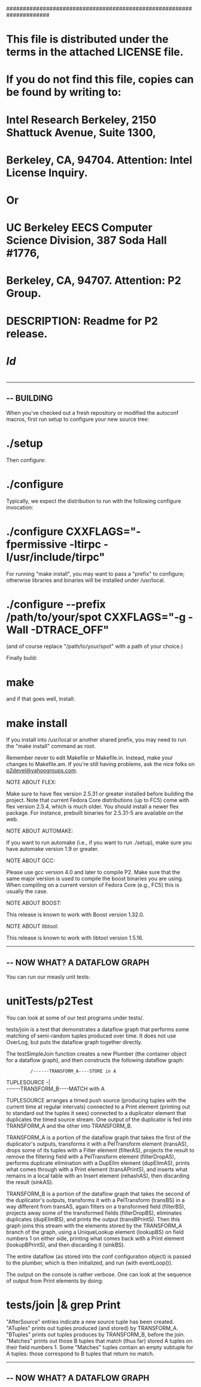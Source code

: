 #####################################################################
#
# This file is distributed under the terms in the attached LICENSE file.
# If you do not find this file, copies can be found by writing to:
# Intel Research Berkeley, 2150 Shattuck Avenue, Suite 1300,
# Berkeley, CA, 94704.  Attention:  Intel License Inquiry.
# Or
# UC Berkeley EECS Computer Science Division, 387 Soda Hall #1776, 
# Berkeley, CA,  94707. Attention: P2 Group.
# 
# DESCRIPTION: Readme for P2 release.
# 
#   $Id$
#

------------------------------------------------------------
-- BUILDING
------------------------------------------------------------

When you've checked out a fresh repository or modified the autoconf
macros, first run setup to configure your new source tree:

   # ./setup

Then configure:

   # ./configure

Typically, we expect the distribution to run with the following
configure invocation:

   # ./configure CXXFLAGS="-fpermissive -ltirpc -I/usr/include/tirpc"

For running "make install", you may want to pass a "prefix" to
configure; otherwise libraries and binaries will be installed under /usr/local.

   # ./configure --prefix /path/to/your/spot CXXFLAGS="-g -Wall -DTRACE_OFF"

(and of course replace "/path/to/your/spot" with a path of your choice.)

Finally build: 

   # make

and if that goes well, install:

   # make install

If you install into /usr/local or another shared prefix, you may need
to run the "make install" command as root.

Remember never to edit Makefile or Makefile.in.  Instead, make your
changes to Makefile.am.  If you're still having problems, ask the nice
folks on p2devel@yahoogroups.com.

NOTE ABOUT FLEX:

Make sure to have flex version 2.5.31 or greater installed before
building the project.  Note that current Fedora Core distributions (up
to FC5) come with flex version 2.5.4, which is much older. You should
install a newer flex package. For instance, prebuilt binaries for
2.5.31-5 are available on the web.

NOTE ABOUT AUTOMAKE:

If you want to run automake (i.e., if you want to run ./setup), make
sure you have automake version 1.9 or greater.

NOTE ABOUT GCC:

Please use gcc version 4.0 and later to compile P2. Make sure that the
same major version is used to compile the boost binaries you are
using. When compiling on a current version of Fedora Core (e.g., FC5)
this is usually the case.

NOTE ABOUT BOOST:

This release is known to work with Boost version 1.32.0.

NOTE ABOUT libtool:

This release is known to work with libtool version 1.5.16.



------------------------------------------------------------
-- NOW WHAT?  A DATAFLOW GRAPH
------------------------------------------------------------

You can run our measly unit tests:

   # unitTests/p2Test


You can look at some of our test programs under tests/.  

tests/join is a test that demonstrates a dataflow graph that performs
some matching of semi-random tuples produced over time.  It does not use
OverLog, but puts the dataflow graph together directly.

The testSimpleJoin function creates a new Plumber (the container object
for a dataflow graph), and then constructs the following dataflow graph:

             /------TRANSFORM_A----STORE in A
TUPLESOURCE -|                        
             \------TRANSFORM_B----MATCH with A

TUPLESOURCE arranges a timed push source (producing tuples with the
current time at regular intervals) connected to a Print element
(printing out to standard out the tuples it sees) connected to a
duplicator element that duplicates the timed source stream.  One output
of the duplicator is fed into TRANSFORM_A and the other into
TRANSFORM_B.

TRANSFORM_A is a portion of the dataflow graph that takes the first of
the duplicator's outputs, transforms it with a PelTransform element
(transAS), drops some of its tuples with a Filter element (filterAS),
projects the result to remove the filtering field with a PelTransform
element (filterDropAS), performs duplicate elimination with a DupElim
element (dupElimAS), prints what comes through with a Print element
(transAPrintS), and inserts what remains in a local table with an Insert
element (rehashAS), then discarding the result (sinkAS).

TRANSFORM_B is a portion of the dataflow graph that takes the second of
the duplicator's outputs, transforms it with a PelTransform (transBS) in
a way different from transAS, again filters on a transformed field
(filterBS), projects away some of the transformed fields (filterDropBS),
eliminates duplicates (dupElimBS), and prints the output
(transBPrintS). Then this graph joins this stream with the elements
stored by the TRANSFORM_A branch of the graph, using a UniqueLookup
element (lookupBS) on field numbers 1 on either side, printing what
comes back with a Print element (lookupBPrintS), and then discarding it
(sinkBS).


The entire dataflow (as stored into the conf configuration object) is
passed to the plumber, which is then initialized, and run (with
eventLoop()).

The output on the console is rather verbose.  One can look at the
sequence of output from Print elements by doing:

   # tests/join |& grep Print

"AfterSource" entries indicate a new source tuple has been
created. "ATuples" prints out tuples produced (and stored) by
TRANSFORM_A. "BTuples" prints out tuples produces by TRANSFORM_B, before
the join.  "Matches" prints out those B tuples that match (thus far)
stored A tuples on their field numbers 1.  Some "Matches" tuples contain
an empty subtuple for A tuples: those correspond to B tuples that return
no match.



------------------------------------------------------------
-- NOW WHAT?  A DATAFLOW GRAPH
------------------------------------------------------------


